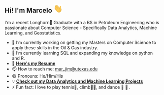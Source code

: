## Hi! I'm Marcelo <img src="Assets/Gifs/Hi.gif" width="29px">

I'm a recent Longhorn🤘 Graduate with a BS in Petroleum Engineering who is passionate about Computer Science - Specifically Data Analytics, Machine Learning, and Geostatistics.

- 🔭 I’m currently working on getting my Masters on Computer Science to apply these skills in the Oil & Gas industry.
- 🌱 I’m currently learning SQL and expanding my knowledge on python and R.
- 📃 [**Here's my Resume**](https://github.com/Mar-Jim/Mar-Jim/blob/main/Assets/Marcelo-Jimenez-Fall-2022.pdf)
- 📫 How to reach me: mar_jim@utexas.edu
- 😄 Pronouns: He/Him/His
- 💡 [**Check out my Data Analytics and Machine Learning Projects**](https://github.com/Mar-Jim/Data-Analytics-UT) 
- ⚡ Fun fact: I love to play tennis🎾, climb🧗‍♀️, and dance 🕺 💃 . 
